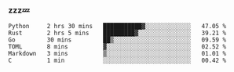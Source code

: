 ### zzz💤

<!--
**ArberSephirotheca/ArberSephirotheca** is a ✨ _special_ ✨ repository because its `README.md` (this file) appears on your GitHub profile.

Here are some ideas to get you started:

- 🌱 I’m currently learning Rust, Distributed System, and Database.
- 😄 Pronouns: He/Him
-->

<!--START_SECTION:waka-->

```text
Python     2 hrs 30 mins   ███████████▓░░░░░░░░░░░░░   47.05 %
Rust       2 hrs 5 mins    █████████▓░░░░░░░░░░░░░░░   39.21 %
Go         30 mins         ██▒░░░░░░░░░░░░░░░░░░░░░░   09.59 %
TOML       8 mins          ▓░░░░░░░░░░░░░░░░░░░░░░░░   02.52 %
Markdown   3 mins          ▒░░░░░░░░░░░░░░░░░░░░░░░░   01.01 %
C          1 min           ░░░░░░░░░░░░░░░░░░░░░░░░░   00.42 %
```

<!--END_SECTION:waka-->
